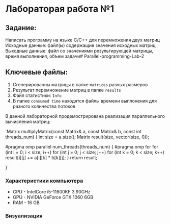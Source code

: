 # Лабораторая работа №1 

## Задание: 
Написать программу на языке C/C++ для перемножения двух матриц
Исходные данные: файл(ы) содержащие значения исходных матриц
Выходные данные: файл со значениями результирующей матрицы, время выполнения, объем задачи# Parallel-programming-Lab-2

## Ключевые файлы: 
1. Cгенерированны матрицы в папке `matrices` разных размеров
2. Результат перемножение матриц в папке `results`
3. Файл статистики: `Info`
4. В папке `сonsumed time` находятся файлы времени выплонения для разного количества потоков

В данной лабораторной продемострирована реализация параллельного вычисления матриц:

`Matrix multiplyMatrix(const Matrix& a, const Matrix& b, const int threads_num) {
    int size = a.size();
    Matrix result(size, vector<int>(size, 0));
    
#pragma omp parallel num_threads(threads_num)
    {
#pragma omp for 
        for (int i = 0; i < size; i++)
            for (int j = 0; j < size; j++)
                for (int k = 0; k < size; k++)
                    result[i][j] += a[i][k] * b[k][j];
    }
        return result;
    
    
}`

### Характеристики компьютера
- CPU - IntelCore i5-11600KF 3.90GHz 
- GPU - NVIDIA GeForce GTX 1060 6GB
- RAM - 16 GB

### Визуализация 

   

